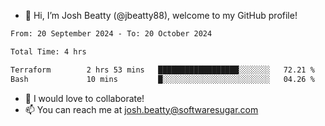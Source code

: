 - 👋 Hi, I’m Josh Beatty (@jbeatty88), welcome to my GitHub profile!

<!--START_SECTION:waka-->

```txt
From: 20 September 2024 - To: 20 October 2024

Total Time: 4 hrs

Terraform        2 hrs 53 mins   ██████████████████░░░░░░░   72.21 %
Bash             10 mins         █░░░░░░░░░░░░░░░░░░░░░░░░   04.26 %
```

<!--END_SECTION:waka-->

- 💞️ I would love to collaborate!
- 📫 You can reach me at josh.beatty@softwaresugar.com

<!---
jbeatty88/jbeatty88 is a ✨ special ✨ repository because its `README.md` (this file) appears on your GitHub profile.
You can click the Preview link to take a look at your changes.
--->
